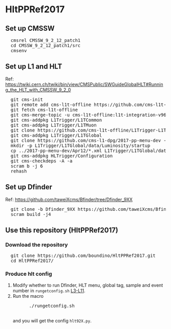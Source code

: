 
<h1> HltPPRef2017 </h1>

<h2> Set up CMSSW </h2>
<pre>
  cmsrel CMSSW_9_2_12_patch1
  cd CMSSW_9_2_12_patch1/src
  cmsenv
</pre>

<h2> Set up L1 and HLT </h2>
Ref: <a href="https://twiki.cern.ch/twiki/bin/view/CMSPublic/SWGuideGlobalHLT#Running_the_HLT_with_CMSSW_9_2_0">https://twiki.cern.ch/twiki/bin/view/CMSPublic/SWGuideGlobalHLT#Running_the_HLT_with_CMSSW_9_2_0</a>
<pre>
  git cms-init
  git remote add cms-l1t-offline https://github.com/cms-l1t-offline/cmssw.git
  git fetch cms-l1t-offline
  git cms-merge-topic -u cms-l1t-offline:l1t-integration-v96.35-CMSSW_9_2_12
  git cms-addpkg L1Trigger/L1TCommon
  git cms-addpkg L1Trigger/L1TMuon
  git clone https://github.com/cms-l1t-offline/L1Trigger-L1TMuon.git L1Trigger/L1TMuon/data
  git cms-addpkg L1Trigger/L1TGlobal
  git clone https://github.com/cms-l1-dpg/2017-pp-menu-dev -b 2017-07-24 ../2017-pp-menu-dev
  mkdir -p L1Trigger/L1TGlobal/data/Luminosity/startup
  cp ../2017-pp-menu-dev/Apr12/*.xml L1Trigger/L1TGlobal/data/Luminosity/startup/
  git cms-addpkg HLTrigger/Configuration
  git cms-checkdeps -A -a
  scram b -j 6
  rehash
</pre>

<h2> Set up Dfinder </h2>
Ref: <a href="https://github.com/taweiXcms/Bfinder/tree/Dfinder_9XX">https://github.com/taweiXcms/Bfinder/tree/Dfinder_9XX</a>
<pre>
  git clone -b Dfinder_9XX https://github.com/taweiXcms/Bfinder.git
  scram build -j4
</pre>

<h2> Use this repository (HltPPRef2017) </h2>
<h3> Download the repository </h3>
<pre>
  git clone https://github.com/boundino/HltPPRef2017.git
  cd HltPPRef2017/
</pre>
<h3> Produce hlt config </h3>
<ol>
  <li> Modify whether to run Dfinder, HLT menu, global tag, sample and event number in <code>rungetconfig.sh</code> <a href="https://github.com/boundino/HltPPRef2017/blob/master/rungetconfig.sh#L3-L11">L3-L11</a>. </li>
  <li> Run the macro <br />
    <pre>
      ./rungetconfig.sh
    </pre>
    <p> and you will get the config <code>hlt92X.py</code>. </p>
  </li>
</ol>
